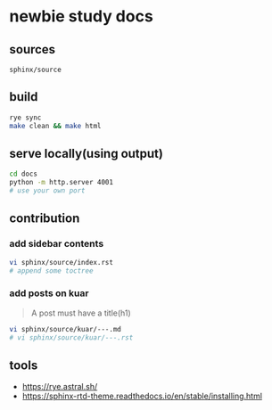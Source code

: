 # newbie study docs
## sources
```
sphinx/source
```

## build
```sh
rye sync
make clean && make html
```

<!--
```sh
rye sync
rye run sphinx-build --version
rye run sphinx-build -M html docs/source/ docs/build/
```
-->

## serve locally(using output)
```sh
cd docs
python -m http.server 4001
# use your own port
```

## contribution
### add sidebar contents
```sh
vi sphinx/source/index.rst
# append some toctree
```

### add posts on kuar
> A post must have a title(h1)

```sh
vi sphinx/source/kuar/---.md
# vi sphinx/source/kuar/---.rst
```

## tools
- https://rye.astral.sh/
- https://sphinx-rtd-theme.readthedocs.io/en/stable/installing.html

